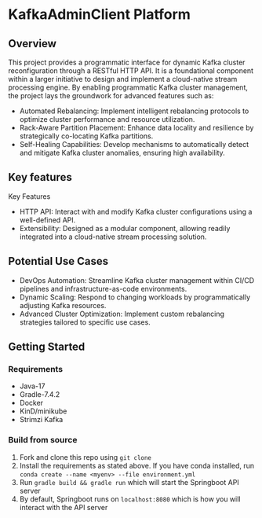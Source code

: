# KafkaAdminClient Platform

## Overview

This project provides a programmatic interface for dynamic Kafka cluster reconfiguration through a RESTful HTTP API.  It is a foundational component within a larger initiative to design and implement a cloud-native stream processing engine. By enabling programmatic Kafka cluster management, the project lays the groundwork for advanced features such as:

- Automated Rebalancing: Implement intelligent rebalancing protocols to optimize cluster performance and resource utilization.
- Rack-Aware Partition Placement: Enhance data locality and resilience by strategically co-locating Kafka partitions.
- Self-Healing Capabilities: Develop mechanisms to automatically detect and mitigate Kafka cluster anomalies, ensuring high availability.

## Key features

Key Features

- HTTP API: Interact with and modify Kafka cluster configurations using a well-defined API.
- Extensibility: Designed as a modular component, allowing readily integrated into a cloud-native stream processing solution.

## Potential Use Cases

- DevOps Automation: Streamline Kafka cluster management within CI/CD pipelines and infrastructure-as-code environments.
- Dynamic Scaling: Respond to changing workloads by programmatically adjusting Kafka resources.
- Advanced Cluster Optimization: Implement custom rebalancing strategies tailored to specific use cases.

## Getting Started

### Requirements

- Java-17
- Gradle-7.4.2
- Docker
- KinD/minikube
- Strimzi Kafka

### Build from source

1. Fork and clone this repo using `git clone`
2. Install the requirements as stated above. If you have conda installed, run `conda create --name <myenv> --file environment.yml`
3. Run `gradle build && gradle run` which will start the Springboot API server
4. By default, Springboot runs on `localhost:8080` which is how you will interact with the API server
